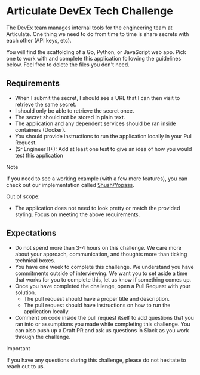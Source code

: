 # Articulate DevEx Tech Challenge

The DevEx team manages internal tools for the engineering team at Articulate.
One thing we need to do from time to time is share secrets with each other (API
keys, etc).

You will find the scaffolding of a Go, Python, or JavaScript web app. Pick one to
work with and complete this application following the guidelines below. Feel free
to delete the files you don't need.

## Requirements

* When I submit the secret, I should see a URL that I can then visit to retrieve
  the same secret.
* I should only be able to retrieve the secret once.
* The secret should not be stored in plain text.
* The application and any dependent services should be ran inside containers (Docker).
* You should provide instructions to run the application locally in your Pull Request.
* (Sr Engineer II+): Add at least one test to give an idea of how you would test
  this application

> [!NOTE]
> If you need to see a working example (with a few more features), you can check
> out our implementation called [Shush/Yopass](https://shush.articulate.com/).

Out of scope:

* The application does not need to look pretty or match the provided styling. Focus
  on meeting the above requirements.

## Expectations

* Do not spend more than 3-4 hours on this challenge. We care more about your
  approach, communication, and thoughts more than ticking technical boxes.
* You have one week to complete this challenge. We understand you have commitments
  outside of interviewing. We want you to set aside a time that works for you to
  complete this, let us know if something comes up.
* Once you have completed the challenge, open a Pull Request with your solution.
  * The pull request should have a proper title and description.
  * The pull request should have instructions on how to run the application locally.
* Comment on code inside the pull request itself to add questions that you ran
  into or assumptions you made while completing this challenge. You can also push
  up a Draft PR and ask us questions in Slack as you work through the challenge.

> [!IMPORTANT]
> If you have any questions during this challenge, please do not hesitate to reach
> out to us.
